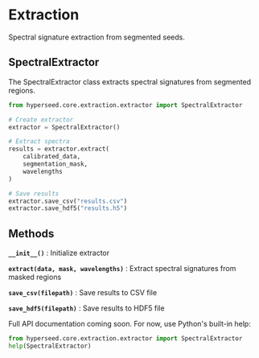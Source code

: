 # Extraction

Spectral signature extraction from segmented seeds.

## SpectralExtractor

The SpectralExtractor class extracts spectral signatures from segmented regions.

```python
from hyperseed.core.extraction.extractor import SpectralExtractor

# Create extractor
extractor = SpectralExtractor()

# Extract spectra
results = extractor.extract(
    calibrated_data,
    segmentation_mask,
    wavelengths
)

# Save results
extractor.save_csv("results.csv")
extractor.save_hdf5("results.h5")
```

## Methods

**`__init__()`**
: Initialize extractor

**`extract(data, mask, wavelengths)`**
: Extract spectral signatures from masked regions

**`save_csv(filepath)`**
: Save results to CSV file

**`save_hdf5(filepath)`**
: Save results to HDF5 file

Full API documentation coming soon. For now, use Python's built-in help:

```python
from hyperseed.core.extraction.extractor import SpectralExtractor
help(SpectralExtractor)
```

